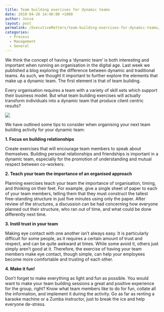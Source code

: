 ```yaml
---
title: Team building exercises for dynamic teams
date: 2018-04-26 14:40:00 +1000
author: Josie
layout: post
permalink: /ExecutiveMatters/team-building-exercises-for-dynamic-teams/
categories:
  - Process
  - Management
  - General
---
```


We think the concept of having a ‘dynamic team’ is both interesting and important when running an organisation in the digital age. Last week we published a blog exploring the difference between dynamic and traditional teams. As such, we thought it important to further explore the elements that make up a dynamic team. The first element is that of team building.

Every organisation requires a team with a variety of skill sets which support their business model. But what team building exercises will actually transform individuals into a dynamic team that produce client centric results?

******![](blob:https://app.cloudcannon.com/aeede76b-1d19-41bc-bfe7-7b4f5f3a0cb0)******

We have outlined some tips to consider when organising your next team building activity for your dynamic team:

**1. Focus on building relationships**

Create exercises that will encourage team members to speak about themselves. Building personal relationships and friendships is important in a dynamic team, especially for the promotion of understanding and mutual respect between co-workers.

**2. Teach your team the importance of an organised approach**

Planning exercises teach your team the importance of organisation, timing, and thinking on their feet. For example, give a single sheet of paper to each of your team members, telling them that they must construct the tallest free-standing structure in just five minutes using only the paper. After review of the structures, a discussion can be had concerning how everyone planned out their structure, who ran out of time, and what could be done differently next time.

**3. Instil trust in your team &nbsp;**

Making eye contact with one another isn’t always easy. It is particularly difficult for some people, as it requires a certain amount of trust and respect, and can be quite awkward at times. While some avoid it, others just simply aren’t good at it. Therefore, the exercise of having your team members make eye contact, though simple, can help your employees become more comfortable and trusting of each other.&nbsp;

**4. Make it fun!**

Don’t forget to make everything as light and fun as possible. You would want to make your team building sessions a great and positive experience for the group, right? Know what team members like to do for fun, collate all the information, and implement it during the activity. Go as far as renting a karaoke machine or a Zumba instructor, just to break the ice and help everyone de-stress.